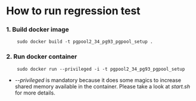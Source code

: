How to run regression test
==================

### 1. Build docker image

```
	sudo docker build -t pgpool2_34_pg93_pgpool_setup .
```

### 2. Run docker container

```
	sudo docker run --privileged -i -t pgpool2_34_pg93_pgpool_setup
```
* *--privileged* is mandatory because it does some magics to increase shared memory available in the container. Please take a look at *start.sh* for more details.


